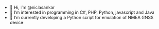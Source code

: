 - 👋 Hi, I’m @niclasankar
- 👀 I’m interested in programming in C#, PHP, Python, javascript and Java
- 🌱 I’m currently developing a Python script for emulation of NMEA GNSS device

<!---
niclasankar/niclasankar is a ✨ special ✨ repository because its `README.md` (this file) appears on your GitHub profile.
You can click the Preview link to take a look at your changes.
--->
